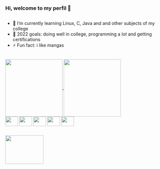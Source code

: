 ### Hi, welcome to my perfil 👋

##

- 🌱 I’m currently learning Linux, C, Java and and other subjects of my college
- 🎯 2022 goals: doing well in college, programming a lot and getting certifications
- ⚡ Fun fact: i like mangas

##

<div>
  <a href="https://github.com/fabiocorreiasouza/github-readme-stats">
    <img height="180em" align="center"
         src="https://github-readme-stats.vercel.app/api?username=fabiocorreiasouza&count_private=true&show_icons=true&theme=github_dark"/>
    <img height="180em" align="center"
         src="https://github-readme-stats.vercel.app/api/top-langs/?username=fabiocorreiasouza&theme=github_dark&layout=compact"/>
  </a>
</div>

<div style="display: inline_block">
  <img align="center" height="30" width="40" src="https://cdn.jsdelivr.net/gh/devicons/devicon/icons/linux/linux-original.svg"/>
  <img align="center" height="30" width="40" src="https://cdn.jsdelivr.net/gh/devicons/devicon/icons/c/c-original.svg"/>
  <img align="center" height="30" width="40" src="https://cdn.jsdelivr.net/gh/devicons/devicon/icons/java/java-original.svg" />
  <img align="center" height="30" width="40" src="https://cdn.jsdelivr.net/gh/devicons/devicon/icons/html5/html5-original.svg" />
  <img align="center" height="30" width="40" src="https://cdn.jsdelivr.net/gh/devicons/devicon/icons/css3/css3-original.svg" />
</div>

##
<div style="display: inline_block">
  <a target="_blank" href="https://www.linkedin.com/in/fabio-correia-souza/">
    <img align="center" height="90" width="120" src="https://cdn.jsdelivr.net/gh/devicons/devicon/icons/linkedin/linkedin-original-wordmark.svg" />
  </a>
</div>

